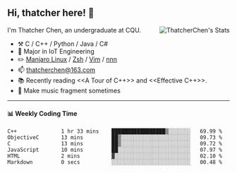 ## Hi, thatcher here! :wave:

<img align="right" src="https://github-readme-stats.vercel.app/api?username=thatcherchen&title_color=333&text_color=777" alt="ThatcherChen's Stats" >

I'm Thatcher Chen, an undergraduate at CQU.

- :hammer_and_pick:  C / C++ / Python / Java / C# 
- :seedling:  Major in IoT Engineering
- :pencil2: [Manjaro Linux](https://github.com/manjaro) / [Zsh](https://github.com/zsh-users/zsh) / [Vim](https://github.com/vim/vim) / [nnn](https://github.com/jarun/nnn)
- :mailbox: thatcherchen@163.com
- :books: Recently reading <<A Tour of C++>> and <<Effective C++>>.
- :musical_keyboard: Make music fragment sometimes

---

#### :bar_chart: Weekly Coding Time

<!--START_SECTION:waka-->

```text
C++              1 hr 33 mins    █████████████████▒░░░░░░░   69.99 %
ObjectiveC       13 mins         ██▒░░░░░░░░░░░░░░░░░░░░░░   09.73 %
C                13 mins         ██▒░░░░░░░░░░░░░░░░░░░░░░   09.72 %
JavaScript       10 mins         ██░░░░░░░░░░░░░░░░░░░░░░░   07.97 %
HTML             2 mins          ▓░░░░░░░░░░░░░░░░░░░░░░░░   02.10 %
Markdown         0 secs          ░░░░░░░░░░░░░░░░░░░░░░░░░   00.48 %
```

<!--END_SECTION:waka-->
